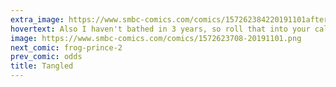 ```yaml
---
extra_image: https://www.smbc-comics.com/comics/157262384220191101after.png
hovertext: Also I haven't bathed in 3 years, so roll that into your calculations while you're climbing my hair.
image: https://www.smbc-comics.com/comics/1572623708-20191101.png
next_comic: frog-prince-2
prev_comic: odds
title: Tangled
---
```


